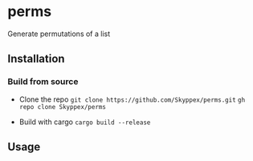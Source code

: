 # perms

Generate permutations of a list

## Installation

### Build from source

- Clone the repo
  `git clone https://github.com/Skyppex/perms.git`
  `gh repo clone Skyppex/perms`

- Build with cargo
  `cargo build --release`

## Usage
